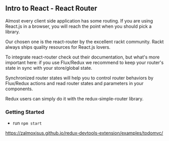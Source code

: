 ## Intro to React - React Router

Almost every client side application has some routing. If you are using React.js in a browser, you will reach the point when you should pick a library.

Our chosen one is the react-router by the excellent rackt community. Rackt always ships quality resources for React.js lovers.

To integrate react-router check out their documentation, but what's more important here: if you use Flux/Redux we recommend to keep your router's state in sync with your store/global state.

Synchronized router states will help you to control router behaviors by Flux/Redux actions and read router states and parameters in your components.

Redux users can simply do it with the redux-simple-router library.

### Getting Started
* run `npm start`

https://zalmoxisus.github.io/redux-devtools-extension/examples/todomvc/
